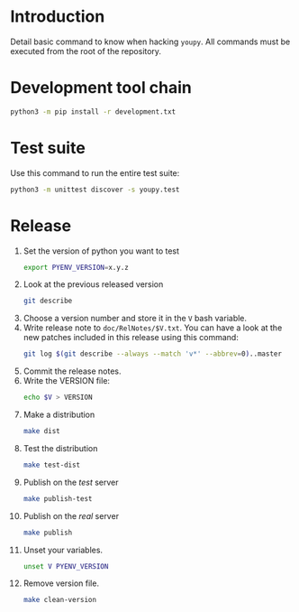Introduction
===============

Detail basic command to know when hacking `youpy`.
All commands must be executed from the root of the repository.

# Development tool chain

```bash
python3 -m pip install -r development.txt
```

# Test suite

Use this command to run the entire test suite:

```bash
python3 -m unittest discover -s youpy.test
```

# Release

1. Set the version of python you want to test
   ```bash
   export PYENV_VERSION=x.y.z
   ```
1. Look at the previous released version
   ```bash
   git describe
   ```
1. Choose a version number and store it in the `V` bash variable.
1. Write release note to `doc/RelNotes/$V.txt`.
   You can
   have a look at the new patches included in this release using this command:
   ```bash
   git log $(git describe --always --match 'v*' --abbrev=0)..master
   ```
1. Commit the release notes.
1. Write the VERSION file:
   ```bash
   echo $V > VERSION
   ```
1. Make a distribution
   ```bash
   make dist
   ```
1. Test the distribution
   ```bash
   make test-dist
   ```
1. Publish on the *test* server
   ```bash
   make publish-test
   ```
1. Publish on the *real* server
   ```bash
   make publish
   ```
1. Unset your variables.
   ```bash
   unset V PYENV_VERSION
   ```
1. Remove version file.
   ```bash
   make clean-version
   ```
